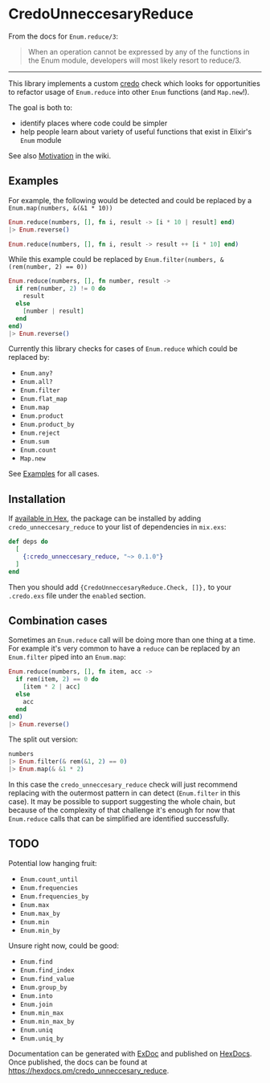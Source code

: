 # CredoUnneccesaryReduce

From the docs for `Enum.reduce/3`:

> When an operation cannot be expressed by any of the functions in the Enum module, developers will most likely resort to reduce/3.

-----

This library implements a custom [credo](https://github.com/rrrene/credo) check which looks for opportunities to refactor usage of `Enum.reduce` into other `Enum` functions (and `Map.new`!).

The goal is both to:

* identify places where code could be simpler
* help people learn about variety of useful functions that exist in Elixir's `Enum` module

See also [Motivation](https://github.com/cheerfulstoic/credo_unneccesary_reduce/wiki/Motivation) in the wiki.

## Examples

For example, the following would be detected and could be replaced by a `Enum.map(numbers, &(&1 * 10))`

```elixir
Enum.reduce(numbers, [], fn i, result -> [i * 10 | result] end)
|> Enum.reverse()
```

```elixir
Enum.reduce(numbers, [], fn i, result -> result ++ [i * 10] end)
```

While this example could be replaced by `Enum.filter(numbers, &(rem(number, 2) == 0))`

```elixir
Enum.reduce(numbers, [], fn number, result ->
  if rem(number, 2) != 0 do
    result
  else
    [number | result]
  end
end)
|> Enum.reverse()
```

Currently this library checks for cases of `Enum.reduce` which could be replaced by:

* `Enum.any?`
* `Enum.all?`
* `Enum.filter`
* `Enum.flat_map`
* `Enum.map`
* `Enum.product`
* `Enum.product_by`
* `Enum.reject`
* `Enum.sum`
* `Enum.count`
* `Map.new`

See [Examples](https://github.com/cheerfulstoic/credo_unneccesary_reduce/wiki/Examples) for all cases.

## Installation

If [available in Hex](https://hex.pm/docs/publish), the package can be installed
by adding `credo_unneccesary_reduce` to your list of dependencies in `mix.exs`:

```elixir
def deps do
  [
    {:credo_unneccesary_reduce, "~> 0.1.0"}
  ]
end
```

Then you should add `{CredoUnneccesaryReduce.Check, []},` to your `.credo.exs` file under the `enabled` section.

## Combination cases

Sometimes an `Enum.reduce` call will be doing more than one thing at a time.  For example it's very common to have a `reduce` can be replaced by an `Enum.filter` piped into an `Enum.map`:

```elixir
Enum.reduce(numbers, [], fn item, acc ->
  if rem(item, 2) == 0 do
    [item * 2 | acc]
  else
    acc
  end
end)
|> Enum.reverse()
```

The split out version:

```elixir
numbers
|> Enum.filter(& rem(&1, 2) == 0)
|> Enum.map(& &1 * 2)
```

In this case the `credo_unneccesary_reduce` check will just recommend replacing with the outermost pattern in can detect (`Enum.filter` in this case).  It may be possible to support suggesting the whole chain, but because of the complexity of that challenge it's enough for now that `Enum.reduce` calls that can be simplified are identified successfully.

## TODO

Potential low hanging fruit:

* `Enum.count_until`
* `Enum.frequencies`
* `Enum.frequencies_by`
* `Enum.max`
* `Enum.max_by`
* `Enum.min`
* `Enum.min_by`

Unsure right now, could be good:

* `Enum.find`
* `Enum.find_index`
* `Enum.find_value`
* `Enum.group_by`
* `Enum.into`
* `Enum.join`
* `Enum.min_max`
* `Enum.min_max_by`
* `Enum.uniq`
* `Enum.uniq_by`

Documentation can be generated with [ExDoc](https://github.com/elixir-lang/ex_doc)
and published on [HexDocs](https://hexdocs.pm). Once published, the docs can
be found at <https://hexdocs.pm/credo_unneccesary_reduce>.
